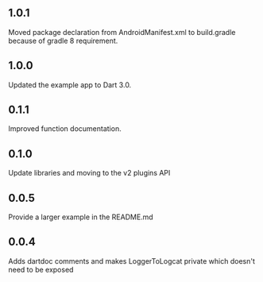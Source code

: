 ## 1.0.1
Moved package declaration from AndroidManifest.xml to build.gradle because of gradle 8 requirement.

## 1.0.0
Updated the example app to Dart 3.0.

## 0.1.1
Improved function documentation.

## 0.1.0
Update libraries and moving to the v2 plugins API

## 0.0.5
Provide a larger example in the README.md

## 0.0.4
Adds dartdoc comments and makes LoggerToLogcat private which doesn't need to be exposed


